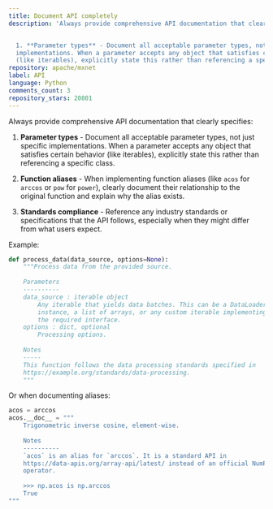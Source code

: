 ```yaml
---
title: Document API completely
description: 'Always provide comprehensive API documentation that clearly specifies:


  1. **Parameter types** - Document all acceptable parameter types, not just specific
  implementations. When a parameter accepts any object that satisfies certain behavior
  (like iterables), explicitly state this rather than referencing a specific class.'
repository: apache/mxnet
label: API
language: Python
comments_count: 3
repository_stars: 20801
---
```


Always provide comprehensive API documentation that clearly specifies:

1. **Parameter types** - Document all acceptable parameter types, not just specific implementations. When a parameter accepts any object that satisfies certain behavior (like iterables), explicitly state this rather than referencing a specific class.

2. **Function aliases** - When implementing function aliases (like `acos` for `arccos` or `pow` for `power`), clearly document their relationship to the original function and explain why the alias exists.

3. **Standards compliance** - Reference any industry standards or specifications that the API follows, especially when they might differ from what users expect.

Example:
```python
def process_data(data_source, options=None):
    """Process data from the provided source.
    
    Parameters
    ----------
    data_source : iterable object
        Any iterable that yields data batches. This can be a DataLoader 
        instance, a list of arrays, or any custom iterable implementing 
        the required interface.
    options : dict, optional
        Processing options.
        
    Notes
    -----
    This function follows the data processing standards specified in
    https://example.org/standards/data-processing.
    """
```

Or when documenting aliases:
```python
acos = arccos
acos.__doc__ = """
    Trigonometric inverse cosine, element-wise.
    
    Notes
    ----------
    `acos` is an alias for `arccos`. It is a standard API in
    https://data-apis.org/array-api/latest/ instead of an official NumPy 
    operator.
    
    >>> np.acos is np.arccos
    True
"""
```
